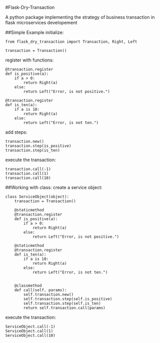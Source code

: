 #Flask-Dry-Transaction

A python package implementing the strategy of business transaction in flask microservices developement

##Simple Example
initialize:
```
from flask_dry_transaction import Transaction, Right, Left

transaction = Transaction()
```
register with functions:
```
@transaction.register
def is_positive(a):
    if a > 0:
        return Right(a)
    else:
        return Left("Error, is not positive.")
		
@transaction.register
def is_ten(a):
    if a is 10:
        return Right(a)
    else:
        return Left("Error, is not ten.")
```
add steps:
```
transaction.new()
transaction.step(is_positive)
transaction.step(is_ten)
```
execute the transaction:
```
transaction.call(-1)
transaction.call(1)
transaction.call(10)
```
##Working with class:
create a service object:
```
class ServiceObject(object):
    transaction = Transaction()
    
    @staticmethod
    @transaction.register
    def is_positive(a):
        if a > 0:
            return Right(a)
        else:
            return Left("Error, is not positive.")
        
    @staticmethod
    @transaction.register
    def is_ten(a):
        if a is 10:
            return Right(a)
        else:
            return Left("Error, is not ten.")
        
    
    @classmethod
    def call(self, params):
        self.transaction.new()
        self.transaction.step(self.is_positive)
        self.transaction.step(self.is_ten)
        return self.transaction.call(params)
```
execute the transaction:
```
ServiceObject.call(-1)
ServiceObject.call(1)
ServiceObject.call(10)
```
